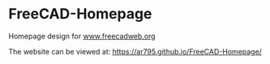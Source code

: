 # FreeCAD-Homepage
Homepage design for www.freecadweb.org

The website can be viewed at: https://ar795.github.io/FreeCAD-Homepage/
